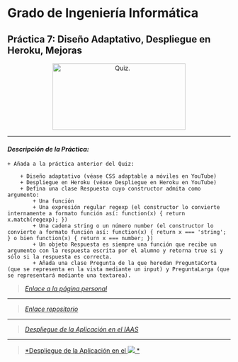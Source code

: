 # Grado de Ingeniería Informática

## Práctica 7: Diseño Adaptativo, Despliegue en Heroku, Mejoras

<p align="Center">
    <img src="http://aqrateinfotech.com/Quizz/image/quiz.png" title="Quiz." width="300" height="150">
</p>

---
#### *Descripción de la Práctica:*

    + Añada a la práctica anterior del Quiz:

        + Diseño adaptativo (véase CSS adaptable a móviles en YouTube)
        + Despliegue en Heroku (véase Despliegue en Heroku en YouTube)
        + Defina una clase Respuesta cuyo constructor admita como argumento:
            + Una función
            + Una expresión regular regexp (el constructor lo convierte internamente a formato función así: function(x) { return x.match(regexp); })
            + Una cadena string o un número number (el constructor lo convierte a formato función así: function(x) { return x === 'string'; } o bien function(x) { return x === number; })
            + Un objeto Respuesta es siempre una función que recibe un argumento con la respuesta escrita por el alumno y retorna true si y sólo si la respuesta es correcta.
            + Añada una clase Pregunta de la que heredan PreguntaCorta (que se representa en la vista mediante un input) y PreguntaLarga (que se representará mediante una textarea).



> [*Enlace a la página personal*](http://alu0100498820.github.io "*Enlace a la página personal*")

---

> [*Enlace repositorio*](https://github.com/alu0100498820/P7SYTW "*Enlace repositorio*")

---

> [*Despliegue de la Aplicación en el IAAS*](http://10.6.128.95:8080/ "*Despliegue de la Aplicación en el IAAS*")

---

> [*Despliegue de la Aplicación en el <img src="https://upload.wikimedia.org/wikipedia/en/thumb/a/a9/Heroku_logo.png/220px-Heroku_logo.png"> *](http://10.6.128.95:8080/ "*Despliegue de la Aplicación en el Heroku*")

